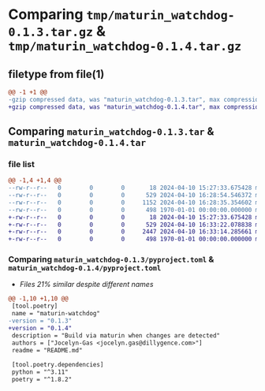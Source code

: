 # Comparing `tmp/maturin_watchdog-0.1.3.tar.gz` & `tmp/maturin_watchdog-0.1.4.tar.gz`

## filetype from file(1)

```diff
@@ -1 +1 @@
-gzip compressed data, was "maturin_watchdog-0.1.3.tar", max compression
+gzip compressed data, was "maturin_watchdog-0.1.4.tar", max compression
```

## Comparing `maturin_watchdog-0.1.3.tar` & `maturin_watchdog-0.1.4.tar`

### file list

```diff
@@ -1,4 +1,4 @@
--rw-r--r--   0        0        0       18 2024-04-10 15:27:33.675428 maturin_watchdog-0.1.3/README.md
--rw-r--r--   0        0        0      529 2024-04-10 16:28:54.546372 maturin_watchdog-0.1.3/pyproject.toml
--rw-r--r--   0        0        0     1152 2024-04-10 16:28:35.354602 maturin_watchdog-0.1.3/src/maturin_watchdog/plugin.py
--rw-r--r--   0        0        0      498 1970-01-01 00:00:00.000000 maturin_watchdog-0.1.3/PKG-INFO
+-rw-r--r--   0        0        0       18 2024-04-10 15:27:33.675428 maturin_watchdog-0.1.4/README.md
+-rw-r--r--   0        0        0      529 2024-04-10 16:33:22.078838 maturin_watchdog-0.1.4/pyproject.toml
+-rw-r--r--   0        0        0     2447 2024-04-10 16:33:14.285661 maturin_watchdog-0.1.4/src/maturin_watchdog/plugin.py
+-rw-r--r--   0        0        0      498 1970-01-01 00:00:00.000000 maturin_watchdog-0.1.4/PKG-INFO
```

### Comparing `maturin_watchdog-0.1.3/pyproject.toml` & `maturin_watchdog-0.1.4/pyproject.toml`

 * *Files 21% similar despite different names*

```diff
@@ -1,10 +1,10 @@
 [tool.poetry]
 name = "maturin-watchdog"
-version = "0.1.3"
+version = "0.1.4"
 description = "Build via maturin when changes are detected"
 authors = ["Jocelyn-Gas <jocelyn.gas@dillygence.com>"]
 readme = "README.md"
 
 [tool.poetry.dependencies]
 python = "^3.11"
 poetry = "^1.8.2"
```

